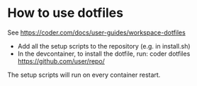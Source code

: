 How to use dotfiles
===================
See https://coder.com/docs/user-guides/workspace-dotfiles

- Add all the setup scripts to the repository (e.g. in install.sh)
- In the devcontainer, to install the dotfile, run:
  coder dotfiles https://github.com/user/repo/

The setup scripts will run on every container restart.

